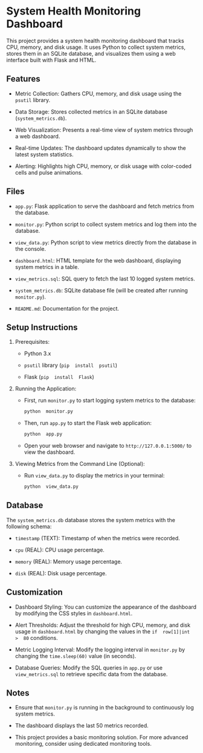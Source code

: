 #  System  Health  Monitoring  Dashboard




This  project  provides  a  system  health  monitoring  dashboard  that  tracks  CPU,  memory,  and  disk  usage.  It  uses  Python  to  collect  system  metrics,  stores  them  in  an  SQLite  database,  and  visualizes  them  using  a  web  interface  built  with  Flask  and  HTML.




##  Features




* Metric  Collection:  Gathers  CPU,  memory,  and  disk  usage  using  the  `psutil`  library.




* Data  Storage:  Stores  collected  metrics  in  an  SQLite  database  (`system_metrics.db`).




* Web  Visualization:  Presents  a  real-time  view  of  system  metrics  through  a  web  dashboard.




* Real-time  Updates:  The  dashboard  updates  dynamically  to  show  the  latest  system  statistics.




* Alerting:  Highlights  high  CPU,  memory,  or  disk  usage  with  color-coded  cells  and  pulse  animations.




##  Files




* `app.py`:  Flask  application  to  serve  the  dashboard  and  fetch  metrics  from  the  database.




* `monitor.py`:  Python  script  to  collect  system  metrics  and  log  them  into  the  database.




* `view_data.py`:  Python  script  to  view  metrics  directly  from  the  database  in  the  console.




* `dashboard.html`:  HTML  template  for  the  web  dashboard,  displaying  system  metrics  in  a  table.




* `view_metrics.sql`:  SQL  query  to  fetch  the  last  10  logged  system  metrics.




* `system_metrics.db`:  SQLite  database  file  (will  be  created  after  running  `monitor.py`).




* `README.md`:  Documentation  for  the  project.




##  Setup  Instructions




1.  Prerequisites:




    * Python  3.x




    * `psutil`  library  (`pip  install  psutil`)




    * Flask  (`pip  install  Flask`)




2.  Running  the  Application:




    * First,  run  `monitor.py`  to  start  logging  system  metrics  to  the  database:
        ```bash
        python  monitor.py
        ```




    * Then,  run  `app.py`  to  start  the  Flask  web  application:
        ```bash
        python  app.py
        ```




    * Open  your  web  browser  and  navigate  to  `http://127.0.0.1:5000/`  to  view  the  dashboard.




3.  Viewing  Metrics  from  the  Command  Line  (Optional):




    * Run  `view_data.py`  to  display  the  metrics  in  your  terminal:
        ```bash
        python  view_data.py
        ```




##  Database




The  `system_metrics.db`  database  stores  the  system  metrics  with  the  following  schema:




* `timestamp`  (TEXT):  Timestamp  of  when  the  metrics  were  recorded.




* `cpu`  (REAL):  CPU  usage  percentage.




* `memory`  (REAL):  Memory  usage  percentage.




* `disk`  (REAL):  Disk  usage  percentage.




##  Customization




* Dashboard  Styling:  You  can  customize  the  appearance  of  the  dashboard  by  modifying  the  CSS  styles  in  `dashboard.html`.




* Alert  Thresholds:  Adjust  the  threshold  for  high  CPU,  memory,  and  disk  usage  in  `dashboard.html`  by  changing  the  values  in  the  `if  row[1]|int  >  80`  conditions.




* Metric  Logging  Interval:  Modify  the  logging  interval  in  `monitor.py`  by  changing  the  `time.sleep(60)`  value  (in  seconds).




* Database  Queries:  Modify  the  SQL  queries  in  `app.py`  or  use  `view_metrics.sql`  to  retrieve  specific  data  from  the  database.




##  Notes




* Ensure  that  `monitor.py`  is  running  in  the  background  to  continuously  log  system  metrics.




* The  dashboard  displays  the  last  50  metrics  recorded.




* This  project  provides  a  basic  monitoring  solution.  For  more  advanced  monitoring,  consider  using  dedicated  monitoring  tools.